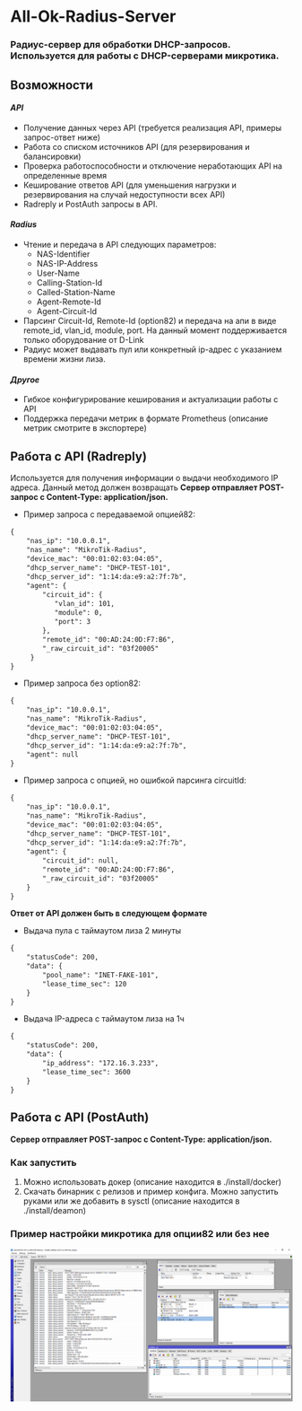 # All-Ok-Radius-Server
### Радиус-сервер для обработки DHCP-запросов. Используется для работы с DHCP-серверами микротика.

## Возможности    
#### ***API***    
* Получение данных через API (требуется реализация API, примеры запрос-ответ ниже)
* Работа со списком источников API (для резервирования и балансировки)   
* Проверка работоспособности и отключение неработающих API на определенные время     
* Кеширование ответов API (для уменьшения нагрузки и резервирования на случай недоступности всех API)
* Radreply и PostAuth запросы в API. 

#### ***Radius***     
* Чтение и передача в API следующих параметров: 
   * NAS-Identifier 
   * NAS-IP-Address    
   * User-Name   
   * Calling-Station-Id    
   * Called-Station-Name
   * Agent-Remote-Id   
   * Agent-Circuit-Id    
* Парсинг Circuit-Id, Remote-Id (option82) и передача на апи 
   в виде remote_id, vlan_id, module, port. На данный момент поддерживается только оборудование от D-Link
* Радиус может выдавать пул или конкретный ip-адрес c указанием времени жизни лиза.    
#### ***Другое***
* Гибкое конфигурирование кеширования и актуализации работы с API    
* Поддержка передачи метрик в формате Prometheus (описание метрик смотрите в экспортере)
 
## Работа с API (Radreply)
Используется для получения информации о выдачи необходимого IP адреса. Данный метод должен возвращать 
**Сервер отправляет POST-запрос с Content-Type: application/json.**
* Пример запроса с передаваемой опцией82: 
```  
{
    "nas_ip": "10.0.0.1",
    "nas_name": "MikroTik-Radius",
    "device_mac": "00:01:02:03:04:05",
    "dhcp_server_name": "DHCP-TEST-101",
    "dhcp_server_id": "1:14:da:e9:a2:7f:7b",
    "agent": {
        "circuit_id": {
           "vlan_id": 101,
           "module": 0,
           "port": 3
        },
        "remote_id": "00:AD:24:0D:F7:B6",
        "_raw_circuit_id": "03f20005"
     }
}
```     
* Пример запроса без option82:     
```  
{
    "nas_ip": "10.0.0.1",
    "nas_name": "MikroTik-Radius",
    "device_mac": "00:01:02:03:04:05",
    "dhcp_server_name": "DHCP-TEST-101",
    "dhcp_server_id": "1:14:da:e9:a2:7f:7b",
    "agent": null
}
```

* Пример запроса с опцией, но ошибкой парсинга circuitId:     
```  
{
    "nas_ip": "10.0.0.1",
    "nas_name": "MikroTik-Radius",
    "device_mac": "00:01:02:03:04:05",
    "dhcp_server_name": "DHCP-TEST-101",
    "dhcp_server_id": "1:14:da:e9:a2:7f:7b",
    "agent": {
        "circuit_id": null,
        "remote_id": "00:AD:24:0D:F7:B6",
        "_raw_circuit_id": "03f20005"
    }
}
```
**Ответ от API должен быть в следующем формате**
* Выдача пула с таймаутом лиза 2 минуты
``` 
{
    "statusCode": 200,
    "data": {
        "pool_name": "INET-FAKE-101",
        "lease_time_sec": 120
    }
}
```
* Выдача IP-адреса с таймаутом лиза на 1ч 
``` 
{
    "statusCode": 200,
    "data": {
        "ip_address": "172.16.3.233",
        "lease_time_sec": 3600
    }
}
```   

## Работа с API (PostAuth)   
**Сервер отправляет POST-запрос с Content-Type: application/json.**

### Как запустить    
1. Можно использовать докер (описание находится в ./install/docker)
2. Скачать бинарник с релизов и пример конфига. Можно запустить руками или же добавить в sysctl (описание находится в ./install/deamon)

 
### Пример настройки микротика для опции82 или без нее 
![Winbox screen](doc/mikrotik_screen.png)
